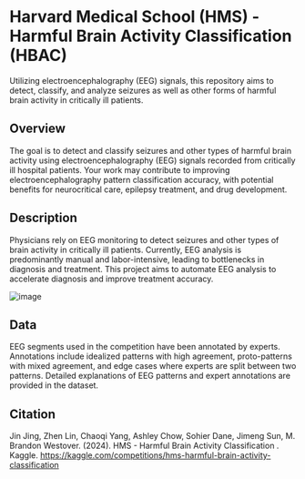 # Harvard Medical School (HMS) - Harmful Brain Activity Classification (HBAC)
Utilizing electroencephalography (EEG) signals, this repository aims to detect, classify, and analyze seizures as well as other forms of harmful brain activity in critically ill patients.

## Overview
The goal is to detect and classify seizures and other types of harmful brain activity using electroencephalography (EEG) signals recorded from critically ill hospital patients. Your work may contribute to improving electroencephalography pattern classification accuracy, with potential benefits for neurocritical care, epilepsy treatment, and drug development.

## Description
Physicians rely on EEG monitoring to detect seizures and other types of brain activity in critically ill patients. Currently, EEG analysis is predominantly manual and labor-intensive, leading to bottlenecks in diagnosis and treatment. This project aims to automate EEG analysis to accelerate diagnosis and improve treatment accuracy.

![image](https://github.com/preciousrosekuss/hms-hbac/assets/102430666/4f86f9b4-16a9-48e6-a907-c57c048d05c3)

## Data
EEG segments used in the competition have been annotated by experts.
Annotations include idealized patterns with high agreement, proto-patterns with mixed agreement, and edge cases where experts are split between two patterns.
Detailed explanations of EEG patterns and expert annotations are provided in the dataset.

## Citation
Jin Jing, Zhen Lin, Chaoqi Yang, Ashley Chow, Sohier Dane, Jimeng Sun, M. Brandon Westover. (2024). HMS - Harmful Brain Activity Classification . Kaggle. https://kaggle.com/competitions/hms-harmful-brain-activity-classification
